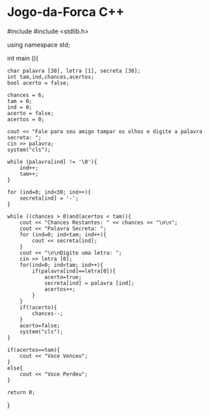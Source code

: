 # Jogo-da-Forca C++

#include <iostream>
#include <stdlib.h>

using namespace std;

int main (){

    char palavra [30], letra [1], secreta [30];
    int tam,ind,chances,acertos;
    bool acerto = false;

    chances = 6;
    tam = 0;
    ind = 0;
    acerto = false;
    acertos = 0;

    cout << "Fale para seu amigo tampar os olhos e digite a palavra secreta: ";
    cin >> palavra;
    system("cls");

    while (palavra[ind] != '\0'){
        ind++;
        tam++;
    }

    for (ind=0; ind<30; ind++){
        secreta[ind] = '-';
    }

    while ((chances > 0)and(acertos < tam)){
        cout << "Chances Restantes: " << chances << "\n\n";
        cout << "Palavra Secreta: ";
        for (ind=0; ind<tam; ind++){
            cout << secreta[ind];
        }
        cout << "\n\nDigite uma letra: ";
        cin >> letra [0];
        for(ind=0; ind<tam; ind++){
            if(palavra[ind]==letra[0]){
                acerto=true;
                secreta[ind] = palavra [ind];
                acertos++;
            }
        }
        if(!acerto){
            chances--;
        }
        acerto=false;
        system("cls");
    }

    if(acertos==tam){
        cout << "Voce Venceu";
    }
    else{
        cout << "Voce Perdeu";
    }

    return 0;
}
